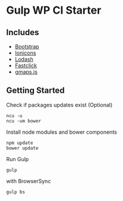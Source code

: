 # Gulp WP CI Starter
## Includes
- [Bootstrap](http://getbootstrap.com/)
- [Ionicons](http://ionicons.com/)
- [Lodash](http://lodash.com/)
- [Fastclick](https://github.com/ftlabs/fastclick)
- [gmaps.js](http://hpneo.github.io/gmaps/)

## Getting Started
Check if packages updates exist (Optional)
```
ncu -u
ncu -um bower
```
Install node modules and bower components
```
npm update
bower update
```
Run Gulp
```
gulp
```
with BrowserSync
```
gulp bs
```